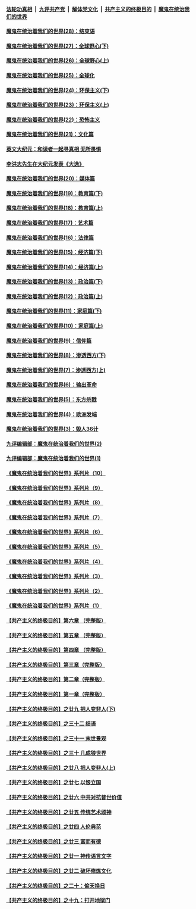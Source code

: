 

####  [法轮功真相](../../../../basic/blob/master/README.md?t=02211701) &nbsp;|&nbsp; [九评共产党](../../../../9ping.md/blob/master/README.md?t=02211701) &nbsp;|&nbsp; [解体党文化](../../../../jtdwh.md/blob/master/README.md?t=02211701)  &nbsp;|&nbsp; [共产主义的终极目的](../../../../gczydzjmd.md/blob/master/README.md?t=02211701) &nbsp;|&nbsp; [魔鬼在统治我们的世界](../../../../mgztzwmdsj.md/blob/master/README.md?t=02211701) 

#### [魔鬼在统治着我们的世界(28)：结束语](../pages/nsc422/n10936246.md?t=02211701) 

#### [魔鬼在统治着我们的世界(27)：全球野心(下)](../pages/nsc422/n10928319.md?t=02211701) 

#### [魔鬼在统治着我们的世界(26)：全球野心(上)](../pages/nsc422/n10900318.md?t=02211701) 

#### [魔鬼在统治着我们的世界(25)：全球化](../pages/nsc422/n10788205.md?t=02211701) 

#### [魔鬼在统治着我们的世界(24)：环保主义(下)](../pages/nsc422/n10695307.md?t=02211701) 

#### [魔鬼在统治着我们的世界(23)：环保主义(上)](../pages/nsc422/n10688613.md?t=02211701) 

#### [魔鬼在统治着我们的世界(22)：恐怖主义](../pages/nsc422/n10614727.md?t=02211701) 

#### [魔鬼在统治着我们的世界(21)：文化篇](../pages/nsc422/n10597706.md?t=02211701) 

#### [英文大纪元：和读者一起寻真相 无所畏惧](../pages/nsc422/n12542027.md?t=02211701) 

#### [李洪志先生在大纪元发表《大选》](../pages/nsc422/n12534746.md?t=02211701) 

#### [魔鬼在统治着我们的世界(20)：媒体篇](../pages/nsc422/n10586579.md?t=02211701) 

#### [魔鬼在统治着我们的世界(19)：教育篇(下)](../pages/nsc422/n10564808.md?t=02211701) 

#### [魔鬼在统治着我们的世界(18)：教育篇(上)](../pages/nsc422/n10526970.md?t=02211701) 

#### [魔鬼在统治着我们的世界(17)：艺术篇](../pages/nsc422/n10499093.md?t=02211701) 

#### [魔鬼在统治着我们的世界(16)：法律篇](../pages/nsc422/n10485969.md?t=02211701) 

#### [魔鬼在统治着我们的世界(15)：经济篇(下)](../pages/nsc422/n10469975.md?t=02211701) 

#### [魔鬼在统治着我们的世界(14)：经济篇(上)](../pages/nsc422/n10457370.md?t=02211701) 

#### [魔鬼在统治着我们的世界(13)：政治篇(下)](../pages/nsc422/n10448270.md?t=02211701) 

#### [魔鬼在统治着我们的世界(12)：政治篇(上)](../pages/nsc422/n10444576.md?t=02211701) 

#### [魔鬼在统治着我们的世界(11)：家庭篇(下)](../pages/nsc422/n10440961.md?t=02211701) 

#### [魔鬼在统治着我们的世界(10)：家庭篇(上)](../pages/nsc422/n10435448.md?t=02211701) 

#### [魔鬼在统治着我们的世界(9)：信仰篇](../pages/nsc422/n10432159.md?t=02211701) 

#### [魔鬼在统治着我们的世界(8)：渗透西方(下)](../pages/nsc422/n10429603.md?t=02211701) 

#### [魔鬼在统治着我们的世界(7)：渗透西方(上)](../pages/nsc422/n10426013.md?t=02211701) 

#### [魔鬼在统治着我们的世界(6)：输出革命](../pages/nsc422/n10421536.md?t=02211701) 

#### [魔鬼在统治着我们的世界(5)：东方杀戮](../pages/nsc422/n10417707.md?t=02211701) 

#### [魔鬼在统治着我们的世界(4)：欧洲发端](../pages/nsc422/n10414890.md?t=02211701) 

#### [魔鬼在统治着我们的世界(3)：毁人36计](../pages/nsc422/n10411583.md?t=02211701) 

#### [九评编辑部：魔鬼在统治着我们的世界(2)](../pages/nsc422/n10410036.md?t=02211701) 

#### [九评编辑部：魔鬼在统治着我们的世界(1)](../pages/nsc422/n10406825.md?t=02211701) 

#### [《魔鬼在统治着我们的世界》系列片（10）](../pages/nsc422/n12292670.md?t=02211701) 

#### [《魔鬼在统治着我们的世界》系列片（9）](../pages/nsc422/n12290859.md?t=02211701) 

#### [《魔鬼在统治着我们的世界》系列片（8）](../pages/nsc422/n12287445.md?t=02211701) 

#### [《魔鬼在统治着我们的世界》系列片（7）](../pages/nsc422/n12283425.md?t=02211701) 

#### [《魔鬼在统治着我们的世界》系列片（6）](../pages/nsc422/n12282314.md?t=02211701) 

#### [《魔鬼在统治着我们的世界》系列片（5）](../pages/nsc422/n12281419.md?t=02211701) 

#### [《魔鬼在统治着我们的世界》系列片（4）](../pages/nsc422/n12274024.md?t=02211701) 

#### [《魔鬼在统治着我们的世界》系列片（3）](../pages/nsc422/n12271322.md?t=02211701) 

#### [《魔鬼在统治着我们的世界》系列片（2）](../pages/nsc422/n12269049.md?t=02211701) 

#### [《魔鬼在统治着我们的世界》系列片（1）](../pages/nsc422/n12267575.md?t=02211701) 

#### [【共产主义的终极目的】第六章 （完整版）](../pages/nsc422/n11428913.md?t=02211701) 

#### [【共产主义的终极目的】第五章 （完整版）](../pages/nsc422/n11428912.md?t=02211701) 

#### [【共产主义的终极目的】第四章 （完整版）](../pages/nsc422/n11428907.md?t=02211701) 

#### [【共产主义的终极目的】第三章（完整版）](../pages/nsc422/n11428848.md?t=02211701) 

#### [【共产主义的终极目的】第二章（完整版）](../pages/nsc422/n11428831.md?t=02211701) 

#### [【共产主义的终极目的】第一章（完整版）](../pages/nsc422/n11417651.md?t=02211701) 

#### [【共产主义的终极目的】之廿九 把人变非人(下)](../pages/nsc422/n11344140.md?t=02211701) 

#### [【共产主义的终极目的】之三十二 结语](../pages/nsc422/n11360535.md?t=02211701) 

#### [【共产主义的终极目的】之三十一 末世景观](../pages/nsc422/n11351129.md?t=02211701) 

#### [【共产主义的终极目的】之三十 几成狼世界](../pages/nsc422/n11348280.md?t=02211701) 

#### [【共产主义的终极目的】之廿八 把人变非人(上)](../pages/nsc422/n11340492.md?t=02211701) 

#### [【共产主义的终极目的】之廿七 以恨立国](../pages/nsc422/n11336944.md?t=02211701) 

#### [【共产主义的终极目的】之廿六 中共对抗普世价值](../pages/nsc422/n11324785.md?t=02211701) 

#### [【共产主义的终极目的】之廿五 传统艺术颂神](../pages/nsc422/n11296396.md?t=02211701) 

#### [【共产主义的终极目的】之廿四 人伦典范](../pages/nsc422/n11296397.md?t=02211701) 

#### [【共产主义的终极目的】之廿三 富而有德](../pages/nsc422/n11283598.md?t=02211701) 

#### [【共产主义的终极目的】之廿一 神传语言文字](../pages/nsc422/n11263265.md?t=02211701) 

#### [【共产主义的终极目的】之廿二 破坏修炼文化](../pages/nsc422/n11245728.md?t=02211701) 

#### [【共产主义的终极目的】之二十：偷天换日](../pages/nsc422/n11238846.md?t=02211701) 

#### [【共产主义的终极目的】之十九：打开地狱门](../pages/nsc422/n11206376.md?t=02211701) 

